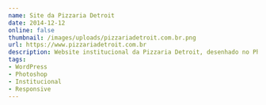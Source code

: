 ```yaml
---
name: Site da Pizzaria Detroit
date: 2014-12-12
online: false
thumbnail: /images/uploads/pizzariadetroit.com.br.png
url: https://www.pizzariadetroit.com.br
description: Website institucional da Pizzaria Detroit, desenhado no Photoshop e desenvolvido com o CMS WordPress.
tags:
- WordPress
- Photoshop
- Institucional
- Responsive
---
```

